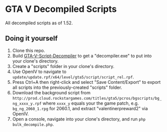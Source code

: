 # GTA V Decompiled Scripts

All decompiled scripts as of 1.52.

## Doing it yourself

1. Clone this repo.
2. Build [GTA-V-Script-Decompiler](https://github.com/Sainan/GTA-V-Script-Decompiler) to get a "decompiler.exe" to put into your clone's directory.
3. Create a "scripts" folder in your clone's directory.
4. Use OpenIV to navigate to `update/update.rpf/x64/level/gta5/script/script_rel.rpf`.
5. Press Ctrl+A then right-click and select "Save Content/Export" to export all scripts into the previously-created "scripts" folder.
6. Download the background script from `http://prod.cloud.rockstargames.com/titles/gta5/pcros/bgscripts/bg_ng_xxxx_y.rpf` where `xxxx_y` equals your the game patch, e.g. `bg_ng_2060_1.rpg` for 2060.1, and extract "valentinerpreward2" via OpenIV.
7. Open a console, navigate into your clone's directory, and run `php bulk_decompile.php`.
